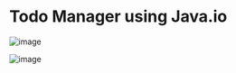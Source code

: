 # Todo Manager using Java.io


![image](https://user-images.githubusercontent.com/69616308/144750641-19521c66-d4ff-41cf-8811-903c55f8eeee.png)



![image](https://user-images.githubusercontent.com/69616308/144750579-d0710567-4388-4dc0-859a-74ff733b664f.png)
